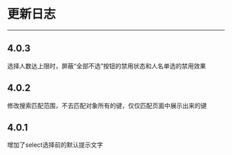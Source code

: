 ﻿# 更新日志

------
## 4.0.3
选择人数达上限时，屏蔽“全部不选”按钮的禁用状态和人名单选的禁用效果
## 4.0.2
修改搜索匹配范围，不去匹配对象所有的键，仅仅匹配页面中展示出来的键
## 4.0.1
增加了select选择前的默认提示文字



